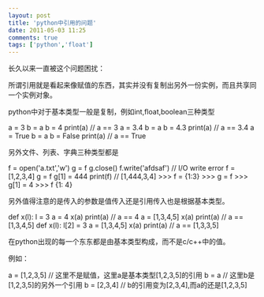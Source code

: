 ```yaml
---
layout: post
title: 'python中引用的问题'
date: 2011-05-03 11:25
comments: true
tags: ['python','float']
---
```


长久以来一直被这个问题困扰：

所谓引用就是看起来像赋值的东西，其实并没有复制出另外一份实例，而且共享同一个实例对象。

python中对于基本类型一般是复制，例如int,float,boolean三种类型

a = 3 b = a b = 4 print(a) // a == 3 a = 3.4 b = a b = 4.3 print(a) // a ==
3.4 a = True b = a b = False print(a) // a == True

另外文件、列表、字典三种类型都是

f = open('a.txt','w') g = f g.close() f.write('afdsaf') // I/O write error f =
[1,2,3,4] g = f g[1] = 444 print(f) // [1,444,3,4] >>> f = {1:3} >>> g = f >>>
g[1] = 4 >>> f {1: 4}

另外值得注意的是传入的参数是值传入还是引用传入也是根据基本类型。

def x(l): l = 3 a = 4 x(a) print(a) // a == 4 a = [1,3,4,5] x(a) print(a) // a
== [1,3,4,5] def x(l): l[2] = 3 a = [1,3,4,5] x(a) print(a) // a == [1,3,3,5]

在python出现的每一个东东都是由基本类型构成，而不是c/c++中的值。

例如：

a = [1,2,3,5] // 这里不是赋值，这里a是基本类型[1,2,3,5]的引用 b = a // 这里b是[1,2,3,5]的另外一个引用 b =
[2,3,4] // b的引用变为[2,3,4],而a的还是[1,2,3,5]

